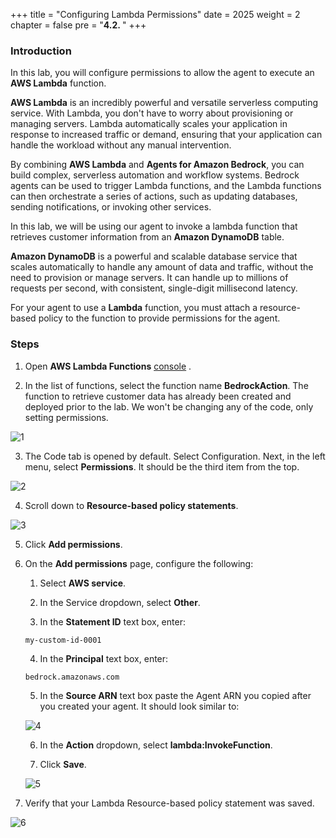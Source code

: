 +++
title = "Configuring Lambda Permissions"
date = 2025
weight = 2
chapter = false
pre = "<b>4.2. </b>"
+++

### Introduction

In this lab, you will configure permissions to allow the agent to execute an **AWS Lambda** function.

**AWS Lambda** is an incredibly powerful and versatile serverless computing service. With Lambda, you don't have to worry about provisioning or managing servers. Lambda automatically scales your application in response to increased traffic or demand, ensuring that your application can handle the workload without any manual intervention.

By combining **AWS Lambda** and **Agents for Amazon Bedrock**, you can build complex, serverless automation and workflow systems. Bedrock agents can be used to trigger Lambda functions, and the Lambda functions can then orchestrate a series of actions, such as updating databases, sending notifications, or invoking other services.

In this lab, we will be using our agent to invoke a lambda function that retrieves customer information from an **Amazon DynamoDB** table.

**Amazon DynamoDB** is a powerful and scalable database service that scales automatically to handle any amount of data and traffic, without the need to provision or manage servers. It can handle up to millions of requests per second, with consistent, single-digit millisecond latency.

For your agent to use a **Lambda** function, you must attach a resource-based policy to the function to provide permissions for the agent.

### Steps

1. Open **AWS Lambda Functions** [console](https://us-west-2.console.aws.amazon.com/lambda/home?region=us-west-2#/functions) .

2. In the list of functions, select the function name **BedrockAction**. The function to retrieve customer data has already been created and deployed prior to the lab. We won't be changing any of the code, only setting permissions.

![1](../../images/4/4.2/1.png)

3. The Code tab is opened by default. Select Configuration. Next, in the left menu, select **Permissions**. It should be the third item from the top.

![2](../../images/4/4.2/2.png)

4. Scroll down to **Resource-based policy statements**.

![3](../../images/4/4.2/3.png)

5. Click **Add permissions**.

6. On the **Add permissions** page, configure the following:

    1. Select **AWS service**.

    2. In the Service dropdown, select **Other**.

    3. In the **Statement ID** text box, enter:


    `my-custom-id-0001`

    4. In the **Principal** text box, enter:

    `bedrock.amazonaws.com`

    5. In the **Source ARN** text box paste the Agent ARN you copied after you created your agent. It should look similar to:

    ![4](../../images/4/4.2/4.png)

    6. In the **Action** dropdown, select **lambda:InvokeFunction**.

    7. Click **Save**.

    ![5](../../images/4/4.2/5.png)

7. Verify that your Lambda Resource-based policy statement was saved.

![6](../../images/4/4.2/6.png)